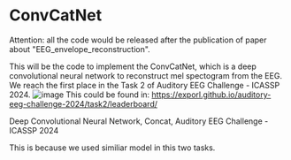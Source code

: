 # ConvCatNet
Attention: all the code would be released after the publication of paper about "EEG_envelope_reconstruction".

This will be the code to implement the ConvCatNet, which is a deep convolutional neural network to reconstruct mel spectogram from the EEG. We reach the first place in the Task 2 of Auditory EEG Challenge - ICASSP 2024.
![image](https://github.com/xuxiran/ConvCatNet/assets/48015859/f0479a32-0983-479a-b8c6-62c048567272)
This could be found in:
https://exporl.github.io/auditory-eeg-challenge-2024/task2/leaderboard/

Deep Convolutional Neural Network, Concat, Auditory EEG Challenge - ICASSP 2024


This is because we used similiar model in this two tasks.
